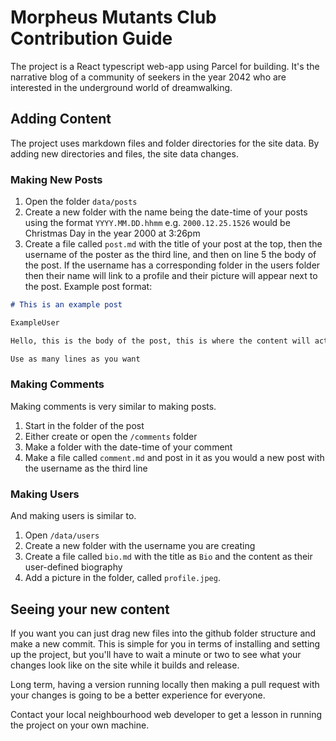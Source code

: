 # Morpheus Mutants Club Contribution Guide

The project is a React typescript web-app using Parcel for building. It's the narrative blog of a community of seekers in the year 2042 who are interested in the underground world of dreamwalking.

## Adding Content

The project uses markdown files and folder directories for the site data. By adding new directories and files, the site data changes.

### Making New Posts

1. Open the folder `data/posts`
2. Create a new folder with the name being the date-time of your posts using the format `YYYY.MM.DD.hhmm` e.g. `2000.12.25.1526` would be Christmas Day in the year 2000 at 3:26pm
3. Create a file called `post.md` with the title of your post at the top, then the username of the poster as the third line, and then on line 5 the body of the post. If the username has a corresponding folder in the users folder then their name will link to a profile and their picture will appear next to the post. Example post format:

```markdown
# This is an example post

ExampleUser

Hello, this is the body of the post, this is where the content will actually be.

Use as many lines as you want
```

### Making Comments

Making comments is very similar to making posts.

1. Start in the folder of the post
2. Either create or open the `/comments` folder
3. Make a folder with the date-time of your comment
4. Make a file called `comment.md` and post in it as you would a new post with the username as the third line

### Making Users

And making users is similar to.

1. Open `/data/users`
2. Create a new folder with the username you are creating
3. Create a file called `bio.md` with the title as `Bio` and the content as their user-defined biography
4. Add a picture in the folder, called `profile.jpeg`.

## Seeing your new content

If you want you can just drag new files into the github folder structure and make a new commit. This is simple for you in terms of installing and setting up the project, but you'll have to wait a minute or two to see what your changes look like on the site while it builds and release.

Long term, having a version running locally then making a pull request with your changes is going to be a better experience for everyone.

Contact your local neighbourhood web developer to get a lesson in running the project on your own machine.

